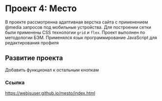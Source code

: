 # Проект 4: Место

В проекте рассмотренна адаптивная верстка сайта с применением @media запросов под мобильные устройства. Для построении сетки были применены CSS технологии `grid` и `flex`. Проект выполнен по методологии БЭМ. Применялся язык программирование JavaScript для редактирования профиля

## Развитие проекта
Добавить функционал к остальным кнопкам 

### Ссылка

https://webjsuser.github.io/mesto/index.html
